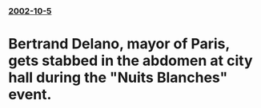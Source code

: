 ### [2002-10-5](/news/2002/10/5/index.md)

#  Bertrand Delano, mayor of Paris, gets stabbed in the abdomen at city hall during the "Nuits Blanches" event.



